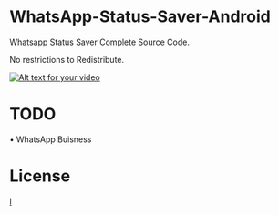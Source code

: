 # WhatsApp-Status-Saver-Android
Whatsapp Status Saver Complete Source Code.

No restrictions to Redistribute.

[![Alt text for your video](https://img.youtube.com/vi/okA9cI1pENAD/0.jpg)](http://www.youtube.com/watch?v=okA9cI1pENA)


# TODO
• WhatsApp Buisness

# License
[l](LICENSE)
